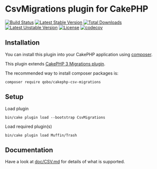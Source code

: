# CsvMigrations plugin for CakePHP

[![Build Status](https://travis-ci.org/QoboLtd/cakephp-csv-migrations.svg?branch=master)](https://travis-ci.org/QoboLtd/cakephp-csv-migrations)
[![Latest Stable Version](https://poser.pugx.org/qobo/cakephp-csv-migrations/v/stable)](https://packagist.org/packages/qobo/cakephp-csv-migrations)
[![Total Downloads](https://poser.pugx.org/qobo/cakephp-csv-migrations/downloads)](https://packagist.org/packages/qobo/cakephp-csv-migrations)
[![Latest Unstable Version](https://poser.pugx.org/qobo/cakephp-csv-migrations/v/unstable)](https://packagist.org/packages/qobo/cakephp-csv-migrations)
[![License](https://poser.pugx.org/qobo/cakephp-csv-migrations/license)](https://packagist.org/packages/qobo/cakephp-csv-migrations)
[![codecov](https://codecov.io/gh/QoboLtd/cakephp-csv-migrations/branch/master/graph/badge.svg)](https://codecov.io/gh/QoboLtd/cakephp-csv-migrations)

## Installation

You can install this plugin into your CakePHP application using [composer](http://getcomposer.org).

This plugin extends [CakePHP 3 Migrations plugin](https://github.com/cakephp/migrations).

The recommended way to install composer packages is:

```
composer require qobo/cakephp-csv-migrations
```

## Setup
Load plugin
```
bin/cake plugin load --bootstrap CsvMigrations
```

Load required plugin(s)
```
bin/cake plugin load Muffin/Trash
```

## Documentation

Have a look at [doc/CSV.md](doc/CSV.md) for details of what is supported.
